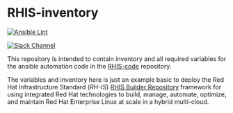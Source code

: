 # RHIS-inventory

[![Ansible Lint](https://github.com/redhat-cop/rhis-inventory/actions/workflows/ansible-lint.yml/badge.svg)](https://github.com/redhat-cop/rhis-inventory/actions/workflows/ansible-lint.yml/badge.svg)

[![Slack Channel](https://img.shields.io/badge/slack-channel-tech?logo=slack)](https://redhat.enterprise.slack.com/archives/C07TAP5PJ8K)

This repository is intended to contain inventory and all required variables for the ansible automation code in the [RHIS-code](https://github.com/redhat-cop/rhis-code) repository.

The variables and inventory here is just an example basic to deploy the Red Hat Infrastructure Standard (*RH-IS*) [RHIS Builder Repository](https://github.com/redhat-cop/rhis-builder) framework for using integrated Red Hat technologies to build, manage, automate, optimize, and maintain Red Hat Enterprise Linux at scale in a hybrid multi-cloud.
